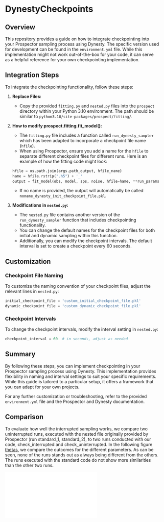 # DynestyCheckpoints

## Overview

This repository provides a guide on how to integrate checkpointing into your Prospector sampling process using Dynesty. The specific version used for development can be found in the `environment.yml` file. While this implementation might not work out-of-the-box for your code, it can serve as a helpful reference for your own checkpointing implementation.

## Integration Steps

To integrate the checkpointing functionality, follow these steps:

1. **Replace Files:**
   - Copy the provided `fitting.py` and `nested.py` files into the `prospect` directory within your Python 3.10 environment. The path should be similar to `python3.10/site-packages/prospect/fitting/`.

2. **How to modify prospect.fitting.fit_model():**
   - The `fitting.py` file includes a function called `run_dynesty_sampler` which has been adapted to incorporate a checkpoint file name (`hfile`).
   - When using Prospector, ensure you add a name for the `hfile` to separate different checkpoint files for different runs. Here is an example of how the fitting code might look:

    ```python
    hfile = os.path.join(args.path_output, hfile_name)
    hame = hfile.rstrip(".h5") + '_'
    output = fit_model(obs, model, sps, noise, hfile=hame, **run_params)
    ```

   - If no name is provided, the output will automatically be called `noname_dynesty_init_checkpoint_file.pkl`.

3. **Modifications in `nested.py`:**
   - The `nested.py` file contains another version of the `run_dynesty_sampler` function that includes checkpointing functionality.
   - You can change the default names for the checkpoint files for both initial and dynamic sampling within this function.
   - Additionally, you can modify the checkpoint intervals. The default interval is set to create a checkpoint every 60 seconds.

## Customization

### Checkpoint File Naming

To customize the naming convention of your checkpoint files, adjust the relevant lines in `nested.py`:

```python
initial_checkpoint_file = 'custom_initial_checkpoint_file.pkl'
dynamic_checkpoint_file = 'custom_dynamic_checkpoint_file.pkl'
```

### Checkpoint Intervals

To change the checkpoint intervals, modify the interval setting in `nested.py`:

```python
checkpoint_interval = 60  # in seconds, adjust as needed
```

## Summary

By following these steps, you can implement checkpointing in your Prospector sampling process using Dynesty. This implementation provides flexibility in naming and interval settings to suit your specific requirements. While this guide is tailored to a particular setup, it offers a framework that you can adapt for your own projects.

For any further customization or troubleshooting, refer to the provided `environment.yml` file and the Prospector and Dynesty documentation.



## Comparison

To evaluate how well the interrupted sampling works, we compare two uninterrupted runs, executed with the nested file originally provided by Prospector (run standard_1, standard_2), to two runs conducted with our code, check_interrupted and check_uninterrupted. In the following figure [thetas](img/thetas.pdf), we compare the outcomes for the different parameters. As can be seen, none of the runs stands out as always being different from the others. The runs executed with the standard code do not show more similarities than the other two runs.


![thetas](img/thetas.pdf)
